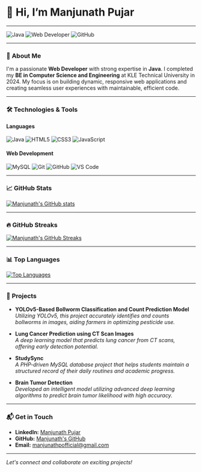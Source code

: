 # 👋 Hi, I’m **Manjunath Pujar**

---

![Java](https://img.shields.io/badge/Java-ED8B00?style=for-the-badge&logo=java&logoColor=white) 
![Web Developer](https://img.shields.io/badge/-Web_Developer-2ca5e0?style=for-the-badge&logo=appveyor)
![GitHub](https://img.shields.io/github/followers/manjunathdp?label=Follow&style=social)

---

### 🔭 **About Me**

I'm a passionate **Web Developer** with strong expertise in **Java**. I completed my **BE in Computer Science and Engineering** at KLE Technical University in 2024. My focus is on building dynamic, responsive web applications and creating seamless user experiences with maintainable, efficient code.

---

### 🛠 **Technologies & Tools**

#### **Languages**
![Java](https://img.shields.io/badge/Java-ED8B00?style=for-the-badge&logo=java&logoColor=white)
![HTML5](https://img.shields.io/badge/HTML5-E34F26?style=for-the-badge&logo=html5&logoColor=white)
![CSS3](https://img.shields.io/badge/CSS3-1572B6?style=for-the-badge&logo=css3&logoColor=white)
![JavaScript](https://img.shields.io/badge/JavaScript-F7DF1E?style=for-the-badge&logo=javascript&logoColor=black)

#### **Web Development**
![MySQL](https://img.shields.io/badge/MySQL-4479A1?style=for-the-badge&logo=mysql&logoColor=white)
![Git](https://img.shields.io/badge/Git-F05032?style=for-the-badge&logo=git&logoColor=white)
![GitHub](https://img.shields.io/badge/GitHub-181717?style=for-the-badge&logo=github&logoColor=white)
![VS Code](https://img.shields.io/badge/VS_Code-007ACC?style=for-the-badge&logo=visual-studio-code&logoColor=white)

---

### 📈 **GitHub Stats**

<a href="https://github.com/anuraghazra/github-readme-stats"><img src="https://github-readme-stats.vercel.app/api?username=manjunathdp&show_icons=true&count_private=true&hide_rank=true&title_color=0891b2&text_color=ffffff&icon_color=0891b2&bg_color=1c1917&hide_border=true" alt="Manjunath's GitHub stats" /></a>

---

### 🔥 **GitHub Streaks**

<a href="http://www.github.com/manjunathdp"><img src="https://github-readme-streak-stats.herokuapp.com/?user=manjunathdp&stroke=ffffff&background=1c1917&ring=0891b2&fire=0891b2&currStreakNum=ffffff&currStreakLabel=0891b2&sideNums=ffffff&sideLabels=ffffff&dates=ffffff&hide_border=true" alt="Manjunath's GitHub Streaks" /></a>

---


### 📊 **Top Languages**

<a href="https://github.com/manjunathdp" align="left">
  <img src="https://github-readme-stats.vercel.app/api/top-langs/?username=manjunathdp&langs_count=10&title_color=0891b2&text_color=ffffff&icon_color=0891b2&bg_color=1c1917&hide_border=true&locale=en&custom_title=Top%20Languages&hide=jupyter%20notebook" alt="Top Languages" />
</a>


---

### 📂 **Projects**

- **YOLOv5-Based Bollworm Classification and Count Prediction Model**  
  *Utilizing YOLOv5, this project accurately identifies and counts bollworms in images, aiding farmers in optimizing pesticide use.*

- **Lung Cancer Prediction using CT Scan Images**  
  *A deep learning model that predicts lung cancer from CT scans, offering early detection potential.*

- **StudySync**  
  *A PHP-driven MySQL database project that helps students maintain a structured record of their daily routines and academic progress.*

- **Brain Tumor Detection**  
  *Developed an intelligent model utilizing advanced deep learning algorithms to predict brain tumor likelihood with high accuracy.*

---

### 📬 **Get in Touch**

- **LinkedIn:** [Manjunath Pujar](https://www.linkedin.com/in/manjunath-pujar-1a1074205/)
- **GitHub:** [Manjunath's GitHub](https://github.com/manjunathdp)
- **Email:** [manjunathpofficial@gmail.com](mailto:manjunathpofficial@gmail.com)

---

*Let's connect and collaborate on exciting projects!*
